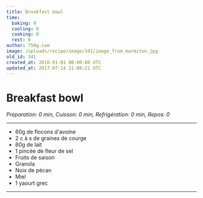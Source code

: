 ```yaml
---
title: Breakfast bowl
time:
  baking: 0
  cooling: 0
  cooking: 0
  rest: 0
author: 750g.com
image: /uploads/recipe/image/341/image_from_marmiton.jpg
old_id: 341
created_at: 2016-01-01 00:00:00 UTC
updated_at: 2017-07-14 21:08:21 UTC
---
```


# Breakfast bowl

_Préparation: 0 min, Cuisson: 0 min, Refrigération: 0 min, Repos: 0_

---

- 60g de flocons d'avoine
- 2 c à s de graines de courge
- 60g de lait
- 1 pincée de fleur de sel
- Fruits de saison
- Granola
- Noix de pécan
- Miel
- 1 yaourt grec

---
